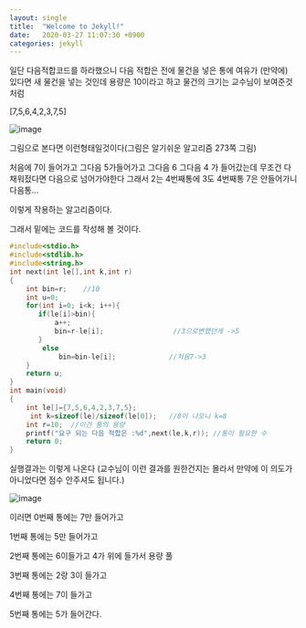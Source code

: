 ```yaml
---
layout: single
title:  "Welcome to Jekyll!"
date:   2020-03-27 11:07:30 +0900
categories: jekyll 
---
```


일단  다음적합코드를 하라했으니 다음 적합은 전에 물건을 넣은 통에 여유가 (만약에) 있다면 새 물건을 넣는 것인데 용량은 10이라고 하고 물건의 크기는 교수님이 보여준것처럼

[7,5,6,4,2,3,7,5]



![image](https://user-images.githubusercontent.com/62733873/83838253-9ef13500-a733-11ea-904b-bdd3628dbcaf.png)


그림으로 본다면 이런형태일것이다(그림은 알기쉬운 알고리즘 273쪽 그림)

처음에 7이 들어가고 그다음 5가들어가고 그다음 6 그다음 4 가 들어갔는데 무조건 다 채워젔다면 다음으로 넘어가야한다 그래서 2는 4번째통에 3도 4번째통 7은 안들어가니 다음통...

이렇게 작용하는 알고리즘이다.

그래서 밑에는 코드를 작성해 볼 것이다.

```c
#include<stdio.h>
#include<stdlib.h>
#include<string.h>
int next(int le[],int k,int r)
{
    int bin=r;    //10
    int u=0;
    for(int i=0; i<k; i++){
       if(le[i]>bin){                   
           a++;
           bin=r-le[i];                 //3으로변했던게 ->5
       }
        else
            bin=bin-le[i];             //처음7->3
    }
    return u;
}
int main(void)
{
    int le[]={7,5,6,4,2,3,7,5};
     int k=sizeof(le)/sizeof(le[0]);   //8이 나오니 k=8
    int r=10;  //이건 통의 용량
    printf("요구 되는 다음 적합은 :%d",next(le,k,r)); //통이 필요한 수
    return 0;
}
```

실행결과는 이렇게 나온다 (교수님이 이런 결과를 원한건지는 몰라서 만약에 이 의도가 아니었다면 점수 안주셔도 됩니다.)

![image](https://user-images.githubusercontent.com/62733873/83838185-75d0a480-a733-11ea-8ee2-bbc1e192666f.png)


이러면  0번째 통에는 7만 들어가고

1번째 통에는 5만 들어가고

2번째 통에는 6이들가고 4가 위에 들가서 용량 풀

3번째 통에는 2랑 3이 들가고

4번째 통에는 7이 들가고

5번째 통에는 5가 들어간다.

